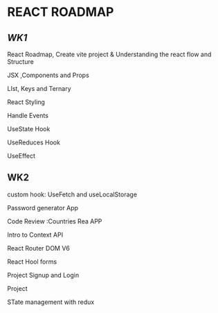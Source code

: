 # REACT ROADMAP

## *WK1*

React Roadmap, Create vite project & Understanding the react flow and Structure

JSX ,Components and Props

LIst, Keys and Ternary

React Styling

Handle Events

UseState Hook

UseReduces Hook

UseEffect


## WK2

custom hook: UseFetch and useLocalStorage

Password generator App

Code Review :Countries Rea APP

Intro to Context API

React Router DOM V6

React Hool forms

Project Signup and Login

Project

STate management with redux
